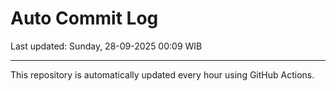 # Auto Commit Log

Last updated: Sunday, 28-09-2025 00:09 WIB

---

This repository is automatically updated every hour using GitHub Actions.
